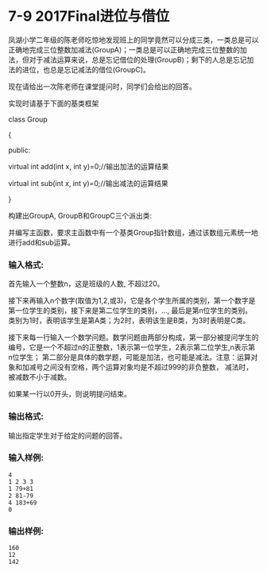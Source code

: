 # 7-9 2017Final进位与借位
凤湖小学二年级的陈老师吃惊地发现班上的同学竟然可以分成三类，一类总是可以正确地完成三位整数加减法(GroupA)；一类总是可以正确地完成三位整数的加法，但对于减法运算来说，总是忘记借位的处理(GroupB)；剩下的人总是忘记加法的进位，也总是忘记减法的借位(GroupC)。

现在请给出一次陈老师在课堂提问时，同学们会给出的回答。

实现时请基于下面的基类框架

class Group

{

public:

virtual int add(int x, int y)=0;//输出加法的运算结果

virtual int sub(int x, int y)=0;//输出减法的运算结果

}

构建出GroupA, GroupB和GroupC三个派出类:

并编写主函数，要求主函数中有一个基类Group指针数组，通过该数组元素统一地进行add和sub运算。

### 输入格式:

首先输入一个整数n，这是班级的人数, 不超过20。

接下来再输入n个数字(取值为1,2,或3)，它是各个学生所属的类别，第一个数字是第一位学生的类别，接下来是第二位学生的类别，...,
最后是第n位学生的类别。类别为1时，表明该学生是第A类；为2时，表明该生是B类，为3时表明是C类。

接下来每一行输入一个数学问题。数学问题由两部分构成，第一部分被提问学生的编号，它是一个不超过n的正整数，1表示第一位学生，2表示第二位学生,n表示第n位学生；
第二部分是具体的数学题，可能是加法，也可能是减法。注意：运算对象和加减号之间没有空格，两个运算对象均是不超过999的非负整数， 减法时，被减数不小于减数。

如果某一行以0开头，则说明提问结束。

### 输出格式:

输出指定学生对于给定的问题的回答。

### 输入样例:

    
    
    4
    1 2 3 3
    1 79+81
    2 81-79
    4 183+69
    0
    

### 输出样例:

    
    
    160
    12
    142
    

